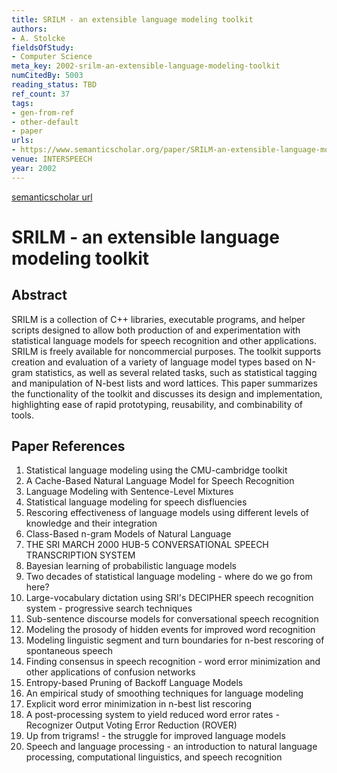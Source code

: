 ```yaml
---
title: SRILM - an extensible language modeling toolkit
authors:
- A. Stolcke
fieldsOfStudy:
- Computer Science
meta_key: 2002-srilm-an-extensible-language-modeling-toolkit
numCitedBy: 5003
reading_status: TBD
ref_count: 37
tags:
- gen-from-ref
- other-default
- paper
urls:
- https://www.semanticscholar.org/paper/SRILM-an-extensible-language-modeling-toolkit-Stolcke/399da68d3b97218b6c80262df7963baa89dcc71b?sort=total-citations
venue: INTERSPEECH
year: 2002
---
```


[semanticscholar url](https://www.semanticscholar.org/paper/SRILM-an-extensible-language-modeling-toolkit-Stolcke/399da68d3b97218b6c80262df7963baa89dcc71b?sort=total-citations)

# SRILM - an extensible language modeling toolkit

## Abstract

SRILM is a collection of C++ libraries, executable programs, and helper scripts designed to allow both production of and experimentation with statistical language models for speech recognition and other applications. SRILM is freely available for noncommercial purposes. The toolkit supports creation and evaluation of a variety of language model types based on N-gram statistics, as well as several related tasks, such as statistical tagging and manipulation of N-best lists and word lattices. This paper summarizes the functionality of the toolkit and discusses its design and implementation, highlighting ease of rapid prototyping, reusability, and combinability of tools.

## Paper References

1. Statistical language modeling using the CMU-cambridge toolkit
2. A Cache-Based Natural Language Model for Speech Recognition
3. Language Modeling with Sentence-Level Mixtures
4. Statistical language modeling for speech disfluencies
5. Rescoring effectiveness of language models using different levels of knowledge and their integration
6. Class-Based n-gram Models of Natural Language
7. THE SRI MARCH 2000 HUB-5 CONVERSATIONAL SPEECH TRANSCRIPTION SYSTEM
8. Bayesian learning of probabilistic language models
9. Two decades of statistical language modeling - where do we go from here?
10. Large-vocabulary dictation using SRI's DECIPHER speech recognition system - progressive search techniques
11. Sub-sentence discourse models for conversational speech recognition
12. Modeling the prosody of hidden events for improved word recognition
13. Modeling linguistic segment and turn boundaries for n-best rescoring of spontaneous speech
14. Finding consensus in speech recognition - word error minimization and other applications of confusion networks
15. Entropy-based Pruning of Backoff Language Models
16. An empirical study of smoothing techniques for language modeling
17. Explicit word error minimization in n-best list rescoring
18. A post-processing system to yield reduced word error rates - Recognizer Output Voting Error Reduction (ROVER)
19. Up from trigrams! - the struggle for improved language models
20. Speech and language processing - an introduction to natural language processing, computational linguistics, and speech recognition
